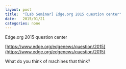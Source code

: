 ```yaml
---
layout: post
title:  "[Lab Seminar] Edge.org 2015 question center"
date:   2015/01/21
categories: none
---
```






Edge.org 2015 question center







[https://www.edge.org/edgenews/question/2015](https://www.edge.org/edgenews/question/2015)



What do you think of machines that think?



 

